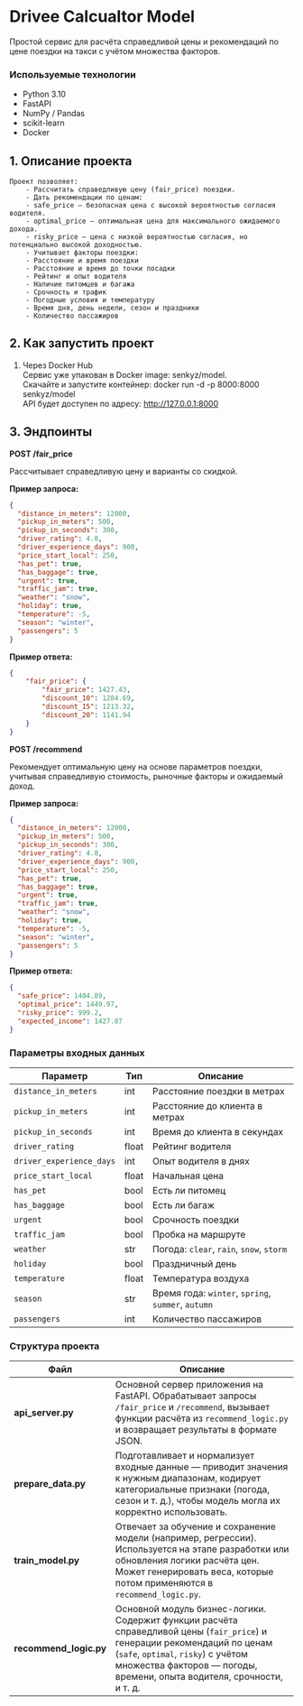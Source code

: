 # Drivee Calcualtor Model
Простой сервис для расчёта справедливой цены и рекомендаций по цене поездки на такси с учётом множества факторов.

### Используемые технологии
- Python 3.10
- FastAPI
- NumPy / Pandas
- scikit-learn
- Docker


## 1. Описание проекта
    Проект позволяет:
        - Рассчитать справедливую цену (fair_price) поездки.
        - Дать рекомендации по ценам:
        - safe_price — безопасная цена с высокой вероятностью согласия водителя.
        - optimal_price — оптимальная цена для максимального ожидаемого дохода.
        - risky_price — цена с низкой вероятностью согласия, но потенциально высокой доходностью.
        - Учитывает факторы поездки:
        - Расстояние и время поездки 
        - Расстояние и время до точки посадки
        - Рейтинг и опыт водителя
        - Наличие питомцев и багажа
        - Срочность и трафик
        - Погодные условия и температуру
        - Время дня, день недели, сезон и праздники
        - Количество пассажиров

## 2. Как запустить проект
  1. Через Docker Hub <br />
    Сервис уже упакован в Docker image: senkyz/model. <br />
    Скачайте и запустите контейнер: docker run -d -p 8000:8000 senkyz/model<br />
    API будет доступен по адресу: http://127.0.0.1:8000

## 3. Эндпоинты

**POST /fair_price**

Рассчитывает справедливую цену и варианты со скидкой.

**Пример запроса:**
```json
{
  "distance_in_meters": 12000,
  "pickup_in_meters": 500,
  "pickup_in_seconds": 300,
  "driver_rating": 4.8,
  "driver_experience_days": 900,
  "price_start_local": 250,
  "has_pet": true,
  "has_baggage": true,
  "urgent": true,
  "traffic_jam": true,
  "weather": "snow",
  "holiday": true,
  "temperature": -5,
  "season": "winter",
  "passengers": 5
}
```
**Пример ответа:**
```json
{
    "fair_price": {
        "fair_price": 1427.43,
        "discount_10": 1284.69,
        "discount_15": 1213.32,
        "discount_20": 1141.94
    }
}
```

**POST /recommend**

Рекомендует оптимальную цену на основе параметров поездки, учитывая справедливую стоимость, рыночные факторы и ожидаемый доход.

**Пример запроса:**
```json 
{
  "distance_in_meters": 12000,
  "pickup_in_meters": 500,
  "pickup_in_seconds": 300,
  "driver_rating": 4.8,
  "driver_experience_days": 900,
  "price_start_local": 250,
  "has_pet": true,
  "has_baggage": true,
  "urgent": true,
  "traffic_jam": true,
  "weather": "snow",
  "holiday": true,
  "temperature": -5,
  "season": "winter",
  "passengers": 5
}
```
**Пример ответа:**
```json
{
  "safe_price": 1404.89,
  "optimal_price": 1449.97,
  "risky_price": 999.2,
  "expected_income": 1427.07
}
```

### Параметры входных данных

| Параметр                 | Тип   | Описание                                           |
| ------------------------ | ----- | -------------------------------------------------- |
| `distance_in_meters`     | int   | Расстояние поездки в метрах                        |
| `pickup_in_meters`       | int   | Расстояние до клиента в метрах                     |
| `pickup_in_seconds`      | int   | Время до клиента в секундах                        |
| `driver_rating`          | float | Рейтинг водителя                                   |
| `driver_experience_days` | int   | Опыт водителя в днях                               |
| `price_start_local`      | float | Начальная цена                                     |
| `has_pet`                | bool  | Есть ли питомец                                    |
| `has_baggage`            | bool  | Есть ли багаж                                      |
| `urgent`                 | bool  | Срочность поездки                                  |
| `traffic_jam`            | bool  | Пробка на маршруте                                 |
| `weather`                | str   | Погода: `clear`, `rain`, `snow`, `storm`           |
| `holiday`                | bool  | Праздничный день                                   |
| `temperature`            | float | Температура воздуха                                |
| `season`                 | str   | Время года: `winter`, `spring`, `summer`, `autumn` |
| `passengers`             | int   | Количество пассажиров                              |

### Структура проекта

| Файл                   | Описание                                                                                                                                                                                                                                  |
| ---------------------- | ----------------------------------------------------------------------------------------------------------------------------------------------------------------------------------------------------------------------------------------- |
| **api_server.py**      | Основной сервер приложения на FastAPI. Обрабатывает запросы `/fair_price` и `/recommend`, вызывает функции расчёта из `recommend_logic.py` и возвращает результаты в формате JSON.                                                        |
| **prepare_data.py**    | Подготавливает и нормализует входные данные — приводит значения к нужным диапазонам, кодирует категориальные признаки (погода, сезон и т. д.), чтобы модель могла их корректно использовать.                                              |
| **train_model.py**     | Отвечает за обучение и сохранение модели (например, регрессии). Используется на этапе разработки или обновления логики расчёта цен. Может генерировать веса, которые потом применяются в `recommend_logic.py`.                            |
| **recommend_logic.py** | Основной модуль бизнес-логики. Содержит функции расчёта справедливой цены (`fair_price`) и генерации рекомендаций по ценам (`safe`, `optimal`, `risky`) с учётом множества факторов — погоды, времени, опыта водителя, срочности, и т. д. |


